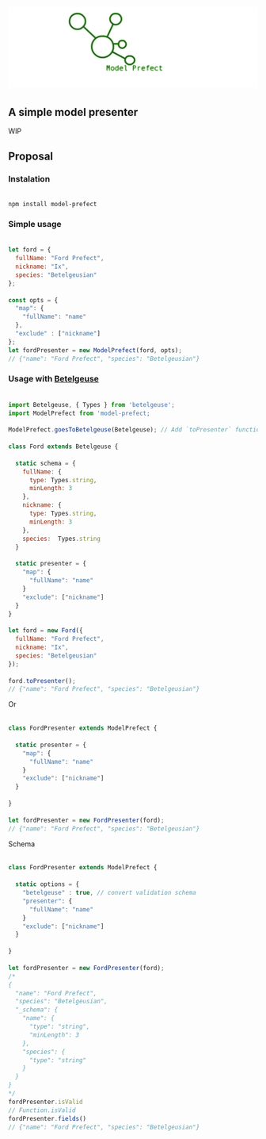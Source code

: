 # ![Model Prefect](https://github.com/MarcosRava/misc/raw/master/imgs/banners/model-prefect-banner.png)


## A simple model presenter


WIP

## Proposal

### Instalation

```

npm install model-prefect

```

### Simple usage

```js

let ford = {
  fullName: "Ford Prefect",
  nickname: "Ix",
  species: "Betelgeusian"
};

const opts = {
  "map": {
    "fullName": "name"
  },
  "exclude" : ["nickname"]
};
let fordPresenter = new ModelPrefect(ford, opts);
// {"name": "Ford Prefect", "species": "Betelgeusian"}

```
### Usage with [Betelgeuse](https://github.com/MarcosRava/betelgeuse)

```js

import Betelgeuse, { Types } from 'betelgeuse';
import ModelPrefect from 'model-prefect;

ModelPrefect.goesToBetelgeuse(Betelgeuse); // Add `toPresenter` function to Betelgeuse instances

class Ford extends Betelgeuse {

  static schema = {
    fullName: {
      type: Types.string,
      minLength: 3
    },
    nickname: {
      type: Types.string,
      minLength: 3
    },
    species:  Types.string
  }

  static presenter = {
    "map": {
      "fullName": "name"
    }
    "exclude": ["nickname"]
  }
}

let ford = new Ford({
  fullName: "Ford Prefect",
  nickname: "Ix",
  species: "Betelgeusian"
});

ford.toPresenter();
// {"name": "Ford Prefect", "species": "Betelgeusian"}

```

Or

```js

class FordPresenter extends ModelPrefect {

  static presenter = {
    "map": {
      "fullName": "name"
    }
    "exclude": ["nickname"]
  }

}

let fordPresenter = new FordPresenter(ford);
// {"name": "Ford Prefect", "species": "Betelgeusian"}

```

Schema

```js

class FordPresenter extends ModelPrefect {

  static options = {
    "betelgeuse" : true, // convert validation schema
    "presenter": {
      "fullName": "name"
    }
    "exclude": ["nickname"]
  }

}

let fordPresenter = new FordPresenter(ford);
/*
{
  "name": "Ford Prefect",
  "species": "Betelgeusian",
  "_schema": {
    "name": {
      "type": "string",
      "minLength": 3
    },
    "species": {
      "type": "string"
    }
  }
}
*/
fordPresenter.isValid
// Function.isValid
fordPresenter.fields()
// {"name": "Ford Prefect", "species": "Betelgeusian"}

```
